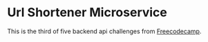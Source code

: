 # Url Shortener Microservice

This is the third of five backend api challenges from [Freecodecamp](https://www.freecodecamp.com).
